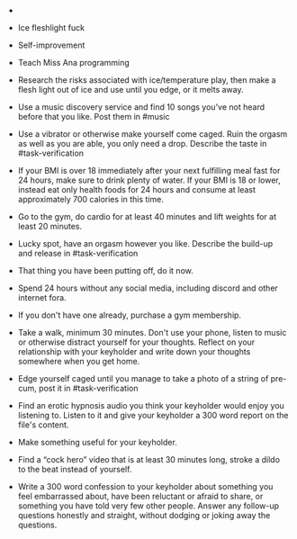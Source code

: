 * 
* Ice fleshlight fuck
* Self-improvement
* Teach Miss Ana programming



* Research the risks associated with ice/temperature play, then make a flesh light out of ice and use until you edge, or it melts away.
* Use a music discovery service and find 10 songs you've not heard before that you like. Post them in #music
* Use a vibrator or otherwise make yourself come caged. Ruin the orgasm as well as you are able, you only need a drop. Describe the taste in #task-verification
* If your BMI is over 18 immediately after your next fulfilling meal fast for 24 hours, make sure to drink plenty of water. If your BMI is 18 or lower, instead eat only health foods for 24 hours and consume at least approximately 700 calories in this time.
* Go to the gym, do cardio for at least 40 minutes and lift weights for at least 20 minutes.
* Lucky spot, have an orgasm however you like. Describe the build-up and release in #task-verification 
* That thing you have been putting off, do it now.
* Spend 24 hours without any social media, including discord and other internet fora.
* If you don't have one already, purchase a gym membership.
* Take a walk, minimum 30 minutes. Don't use your phone, listen to music or otherwise distract yourself for your thoughts. Reflect on your relationship with your keyholder and write down your thoughts somewhere when you get home. 
* Edge yourself caged until you manage to take a photo of a string of pre-cum, post it in #task-verification 
* Find an erotic hypnosis audio you think your keyholder would enjoy you listening to. Listen to it and give your keyholder a 300 word report on the file's content.
* Make something useful for your keyholder.
* Find a “cock hero” video that is at least 30 minutes long, stroke a dildo to the beat instead of yourself.
* Write a 300 word confession to your keyholder about something you feel embarrassed about, have been reluctant or afraid to share, or something you have told very few other people. Answer any follow-up questions honestly and straight, without dodging or joking away the questions.

